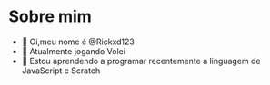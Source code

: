 # Sobre mim
- 👋 Oi,meu nome é @Rickxd123
- 👀 Atualmente jogando Volei
- 🌱 Estou aprendendo a programar recentemente a linguagem de JavaScript e Scratch

<!---
Rickxd123/Rickxd123 is a ✨ special ✨ repository because its `README.md` (this file) appears on your GitHub profile.
You can click the Preview link to take a look at your changes.
--->
